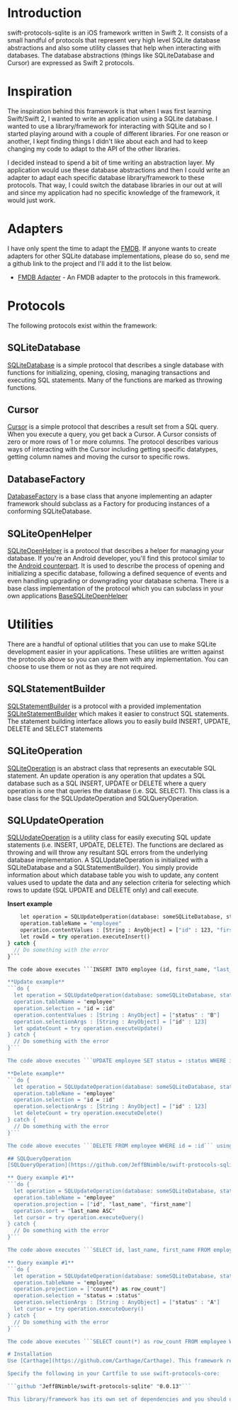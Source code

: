 # Introduction
swift-protocols-sqlite is an iOS framework written in Swift 2. It consists of a small handful of protocols that represent very high level SQLite database abstractions and also some utility classes that help when interacting with databases. The database abstractions (things like SQLiteDatabase and Cursor) are expressed as Swift 2 protocols.

# Inspiration
The inspiration behind this framework is that when I was first learning Swift/Swift 2, I wanted to write an application using a SQLite database. I wanted to use a library/framework for interacting with SQLite and so I started playing around with a couple of different libraries. For one reason or another, I kept finding things I didn't like about each and had to keep changing my code to adapt to the API of the other libraries.

I decided instead to spend a bit of time writing an abstraction layer. My application would use these database abstractions and then I could write an adapter to adapt each specific database library/framework to these protocols. That way, I could switch the database libraries in our out at will and since my application had no specific knowledge of the framework, it would just work.

# Adapters
I have only spent the time to adapt the [FMDB](https://github.com/ccgus/fmdb). If anyone wants to create adapters for other SQLite database implementations, please do so, send me a github link to the project and I'll add it to the list below.

* [FMDB Adapter](https://github.com/JeffBNimble/swift-adapters-fmdb) - An FMDB adapter to the protocols in this framework.

# Protocols
The following protocols exist within the framework:

## SQLiteDatabase
[SQLiteDatabase](https://github.com/JeffBNimble/swift-protocols-sqlite/blob/master/SwiftProtocolsSQLite/database/SQLiteDatabase.swift) is a simple protocol that describes a single database with functions for initializing, opening, closing, managing transactions and executing SQL statements. Many of the functions are marked as throwing functions.

## Cursor
[Cursor](https://github.com/JeffBNimble/swift-protocols-sqlite/blob/master/SwiftProtocolsSQLite/database/Cursor.swift) is a simple protocol that describes a result set from a SQL query. When you execute a query, you get back a Cursor. A Cursor consists of zero or more rows of 1 or more columns. The protocol describes various ways of interacting with the Cursor including getting specific datatypes, getting column names and moving the cursor to specific rows.

## DatabaseFactory
[DatabaseFactory](https://github.com/JeffBNimble/swift-protocols-sqlite/blob/master/SwiftProtocolsSQLite/database/DatabaseFactory.swift) is a base class that anyone implementing an adapter framework should subclass as a Factory for producing instances of a conforming SQLiteDatabase.

## SQLiteOpenHelper
[SQLiteOpenHelper](https://github.com/JeffBNimble/swift-protocols-sqlite/blob/master/SwiftProtocolsSQLite/database/util/SQLiteOpenHelper.swift) is a protocol that describes a helper for managing your database. If you're an Android developer, you'll find this protocol similar to the [Android counterpart](http://developer.android.com/reference/android/database/sqlite/SQLiteOpenHelper.html). It is used to describe the process of opening and initializing a specific database, following a defined sequence of events and even handling upgrading or downgrading your database schema. There is a base class implementation of the protocol which you can subclass in your own applications [BaseSQLiteOpenHelper](https://github.com/JeffBNimble/swift-protocols-sqlite/blob/master/SwiftProtocolsSQLite/database/util/SQLiteOpenHelper.swift#L82)

# Utilities
There are a handful of optional utilities that you can use to make SQLite development easier in your applications. These utilities are written against the protocols above so you can use them with any implementation. You can choose to use them or not as they are not required.

## SQLStatementBuilder
[SQLStatementBuilder](https://github.com/JeffBNimble/swift-protocols-sqlite/blob/master/SwiftProtocolsSQLite/sql/SQLStatementBuilder.swift) is a protocol with a provided implementation [SQLiteStatementBuilder](https://github.com/JeffBNimble/swift-protocols-sqlite/blob/master/SwiftProtocolsSQLite/sql/SQLStatementBuilder.swift#L55) which makes it easier to construct SQL statements. The statement building interface allows you to easily build INSERT, UPDATE, DELETE and SELECT statements

## SQLiteOperation
[SQLiteOperation](https://github.com/JeffBNimble/swift-protocols-sqlite/blob/master/SwiftProtocolsSQLite/sql/SQLiteOperation.swift) is an abstract class that represents an executable SQL statement. An update operation is any operation that updates a SQL database such as a SQL INSERT, UPDATE or DELETE where a query operation is one that queries the database (i.e. SQL SELECT). This class is a base class for the SQLUpdateOperation and SQLQueryOperation.

## SQLUpdateOperation
[SQLUpdateOperation](https://github.com/JeffBNimble/swift-protocols-sqlite/blob/master/SwiftProtocolsSQLite/sql/SQLUpdateOperation.swift) is a utility class for easily executing SQL update statements (i.e. INSERT, UPDATE, DELETE). The functions are declared as throwing and will throw any resultant SQL errors from the underlying database implementation. A SQLUpdateOperation is initialized with a SQLiteDatabase and a SQLStatementBuilder). You simply provide information about which database table you wish to update, any content values used to update the data and any selection criteria for selecting which rows to update (SQL UPDATE and DELETE only) and call execute.

**Insert example**
```do {
    let operation = SQLUpdateOperation(database: someSQLiteDatabase, statementBuilder: SQLiteStatementBuilder())
    operation.tableName = "employee"
    operation.contentValues : [String : AnyObject] = ["id" : 123, "first_name" : "Jeff", "last_name" : "Roberts", "status" : "A"]
    let rowId = try operation.executeInsert()
} catch {
  // Do something with the error
}```

The code above executes ```INSERT INTO employee (id, first_name, "last_name, "status") VALUES (:id, :first_name, :last_name, :status)``` using the named parameter values of 123, "Jeff", "Roberts" and "A".

**Update example**
```do {
  let operation = SQLUpdateOperation(database: someSQLiteDatabase, statementBuilder: SQLiteStatementBuilder())
  operation.tableName = "employee"
  operation.selection = "id = :id"
  operation.contentValues : [String : AnyObject] = ["status" : "B"]
  operation.selectionArgs : [String : AnyObject] = ["id" : 123]
  let updateCount = try operation.executeUpdate()
} catch {
  // Do something with the error
}```

The code above executes ```UPDATE employee SET status = :status WHERE id = :id``` using "B" as the updated content value and 123 as the id used in the WHERE clause.

**Delete example**
```do {
  let operation = SQLUpdateOperation(database: someSQLiteDatabase, statementBuilder: SQLiteStatementBuilder())
  operation.tableName = "employee"
  operation.selection = "id = :id"
  operation.selectionArgs : [String : AnyObject] = ["id" : 123]
  let deleteCount = try operation.executeDelete()
} catch {
  // Do something with the error
}```

The code above executes ```DELETE FROM employee WHERE id = :id``` using 123 as the parameter

## SQLQueryOperation
[SQLQueryOperation](https://github.com/JeffBNimble/swift-protocols-sqlite/blob/master/SwiftProtocolsSQLite/sql/SQLQueryOperation.swift) is a utility class for executing SQL queries. The function is throwing and returns a Cursor in response.

** Query example #1**
```do {
  let operation = SQLUpdateOperation(database: someSQLiteDatabase, statementBuilder: SQLiteStatementBuilder())
  operation.tableName = "employee"
  operation.projection = ["id", "last_name", "first_name"]
  operation.sort = "last_name ASC"
  let cursor = try operation.executeQuery()
} catch {
  // Do something with the error
}```

The code above executes ```SELECT id, last_name, first_name FROM employee ORDER BY last_name ASC

** Query example #1**
```do {
  let operation = SQLUpdateOperation(database: someSQLiteDatabase, statementBuilder: SQLiteStatementBuilder())
  operation.tableName = "employee"
  operation.projection = ["count(*) as row_count"]
  operation.selection = "status = :status"
  operation.selectionArgs : [String : AnyObject] = ["status" : "A"]
  let cursor = try operation.executeQuery()
} catch {
  // Do something with the error
}```

The code above executes ```SELECT count(*) as row_count FROM employee WHERE status = :status``` using "A" as the selection parameter.

# Installation
Use [Carthage](https://github.com/Carthage/Carthage). This framework requires the use of Swift 2 and XCode 7 or greater.

Specify the following in your Cartfile to use swift-protocols-core:

```github "JeffBNimble/swift-protocols-sqlite" "0.0.13"```

This library/framework has its own set of dependencies and you should use ```carthage update```. The framework dependencies are specified in the [Cartfile](https://github.com/JeffBNimble/swift-protocols-sqlite/blob/master/Cartfile).
